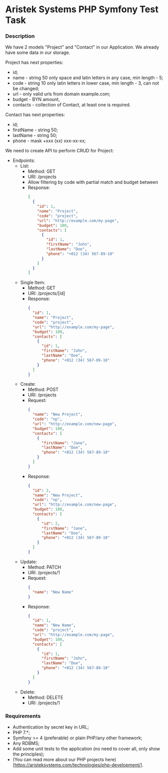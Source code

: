 # Aristek Systems PHP Symfony Test Task

### Description

We have 2 models "Project" and "Contact" in our Application. We already have some data in our storage.

Project has next properties:
- id;
- name - string 50 only space and latin letters in any case, min length - 5;
- code - string 10 only latin letters in lower case, min length - 3, can not be changed;
- url - only valid urls from domain example.com;
- budget - BYN amount,
- contacts - collection of Contact, at least one is required.

Contact has next properties:
- id;
- firstName - string 50;
- lastName - string 50;
- phone - mask +xxx (xx) xxx-xx-xx;

We need to create API to perform CRUD for Project:
- Endpoints:
  - List:
    - Method: GET
    - URI: /projects
    - Allow filtering by code with partial match and budget between
    - Response:
      ```json
      [
        {
          "id": 1,
          "name": "Project",
          "code": "project",
          "url": "http://example.com/my-page",
          "budget": 100,
          "contacts": [
            {
              "id": 1,
              "firstName": "John",
              "lastName": "Doe",
              "phone": "+012 (34) 567-89-10"
            }     
          ]
        }
      ]
      ```
  - Single Item:
    - Method: GET
    - URI: /projects/[id]
    - Response:
      ```json
      {
        "id": 1,
        "name": "Project",
        "code": "project",
        "url": "http://example.com/my-page",
        "budget": 100,
        "contacts": [
          {
            "id": 1,
            "firstName": "John",
            "lastName": "Doe",
            "phone": "+012 (34) 567-89-10"
          }
        ]
      }
      ```
  - Create:
    - Method: POST
    - URI: /projects
    - Request:
      ```json
      {
        "name": "New Project",
        "code": "np",
        "url": "http://example.com/new-page",
        "budget": 100,
        "contacts": [
          {
            "firstName": "Jane",
            "lastName": "Doe",
            "phone": "+012 (34) 567-89-10"
          }   
        ]
      }
      ```
    - Response:
      ```json
      {
        "id": 2,
        "name": "New Project",
        "code": "np",
        "url": "http://example.com/new-page",
        "budget": 100,
        "contacts": [
          {
            "id": 2,
            "firstName": "Jane",
            "lastName": "Doe",
            "phone": "+012 (34) 567-89-10"
          }   
        ]
      }
      ```
  - Update:
    - Method: PATCH
    - URI: /projects/1
    - Request:
      ```json
      {
        "name": "New Name"
      }
      ```
    - Response:
      ```json
      {
        "id": 1,
        "name": "New Name",
        "code": "project",
        "url": "http://example.com/my-page",
        "budget": 100,
        "contacts": [
          {
            "id": 1,
            "firstName": "John",
            "lastName": "Doe",
            "phone": "+012 (34) 567-89-10"
          }
        ]
      }
      ```
  - Delete:
    - Method: DELETE
    - URI: /projects/1

### Requirements

- Authentication by secret key in URL;
- PHP 7.*;
- Symfony >= 4 (preferable) or plain PHP/any other framework;
- Any RDBMS;
- Add some unit tests to the application (no need to cover all, only show the principles);
- (You can read more about our PHP projects here)[https://aristeksystems.com/technologies/php-development/].
